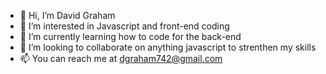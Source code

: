 - 👋 Hi, I’m David Graham
- 👀 I’m interested in Javascript and front-end coding
- 🌱 I’m currently learning how to code for the back-end
- 💞️ I’m looking to collaborate on anything javascript to strenthen my skills
- 📫 You can reach me at dgraham742@gmail.com

<!---
dgraham742/dgraham742 is a ✨ special ✨ repository because its `README.md` (this file) appears on your GitHub profile.
You can click the Preview link to take a look at your changes.
--->
